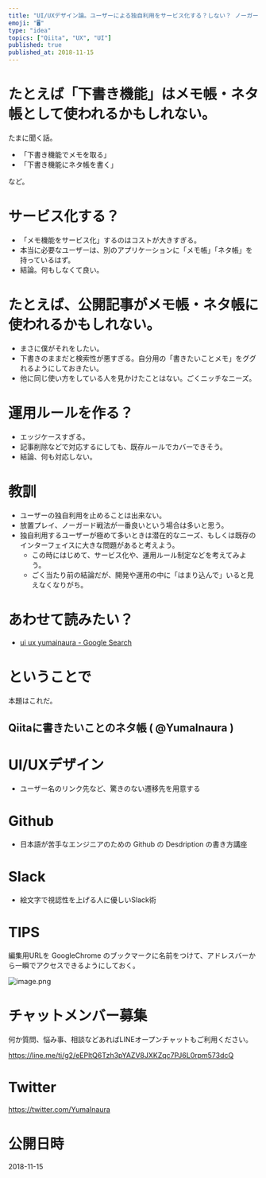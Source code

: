 ```yaml
---
title: "UI/UXデザイン論。ユーザーによる独自利用をサービス化する？しない？ ノーガード戦法のススメ。"
emoji: "🖥"
type: "idea"
topics: ["Qiita", "UX", "UI"]
published: true
published_at: 2018-11-15
---
```


# たとえば「下書き機能」はメモ帳・ネタ帳として使われるかもしれない。

たまに聞く話。

- 「下書き機能でメモを取る」
- 「下書き機能にネタ帳を書く」

など。

# サービス化する？

- 「メモ機能をサービス化」するのはコストが大きすぎる。
- 本当に必要なユーザーは、別のアプリケーションに「メモ帳」「ネタ帳」を持っているはず。
- 結論。何もしなくて良い。

# たとえば、公開記事がメモ帳・ネタ帳に使われるかもしれない。

- まさに僕がそれをしたい。
- 下書きのままだと検索性が悪すぎる。自分用の「書きたいことメモ」をググれるようにしておきたい。
- 他に同じ使い方をしている人を見かけたことはない。ごくニッチなニーズ。

# 運用ルールを作る？

- エッジケースすぎる。
- 記事削除などで対応するにしても、既存ルールでカバーできそう。
- 結論、何も対応しない。


# 教訓

- ユーザーの独自利用を止めることは出来ない。
- 放置プレイ、ノーガード戦法が一番良いという場合は多いと思う。
- 独自利用するユーザーが極めて多いときは潜在的なニーズ、もしくは既存のインターフェイスに大きな問題があると考えよう。
  - この時にはじめて、サービス化や、運用ルール制定などを考えてみよう。
  - ごく当たり前の結論だが、開発や運用の中に「はまり込んで」いると見えなくなりがち。


# あわせて読みたい？

- [ui ux yumainaura - Google Search](https://www.google.co.jp/search?q=ui+ux+yumainaura&oq=ui+ux+yumainaura&aqs=chrome..69i57j69i60l3.2966j0j7&sourceid=chrome&ie=UTF-8)


# ということで

本題はこれだ。

## Qiitaに書きたいことのネタ帳 ( @YumaInaura )

# UI/UXデザイン

- ユーザー名のリンク先など、驚きのない遷移先を用意する

# Github

- 日本語が苦手なエンジニアのための Github の Desdription の書き方講座

# Slack

- 絵文字で視認性を上げる人に優しいSlack術

# TIPS

編集用URLを GoogleChrome のブックマークに名前をつけて、アドレスバーから一瞬でアクセスできるようにしておく。

![image.png](https://qiita-image-store.s3.amazonaws.com/0/89618/44437a9d-8d03-a19d-afe0-feeb9b897baa.png)








<!-- Update From Qiita API -->

# チャットメンバー募集


何か質問、悩み事、相談などあればLINEオープンチャットもご利用ください。

https://line.me/ti/g2/eEPltQ6Tzh3pYAZV8JXKZqc7PJ6L0rpm573dcQ





# Twitter


https://twitter.com/YumaInaura


<!-- Update From Qiita API -->



# 公開日時

2018-11-15
